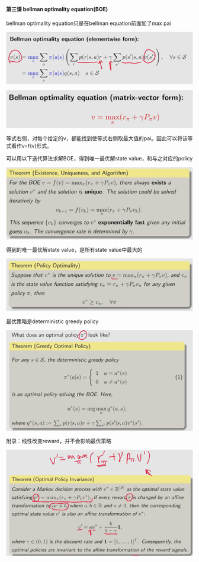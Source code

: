 #### 第三课 bellman optimality equation(BOE)

bellman optimality equation只是在bellman equation前面加了max pai

![043555bb19c19872f85b79c268481f00](assets/043555bb19c19872f85b79c268481f00.png)

![653dc7030deb322345aa46eecc13abf2](assets/653dc7030deb322345aa46eecc13abf2.png)

等式右侧，对每个给定的v，都能找到使等式右侧取最大值的pai。因此可以将该等式看作v=f(v)形式。

可以用以下迭代算法求解BOE，得到唯一最优解state value，和与之对应的policy

![80e543a024ab00adc65a81fd63444691](assets/80e543a024ab00adc65a81fd63444691.png)

得到的唯一最优解state value，是所有state value中最大的

![137b331800fe54736821a9dd561f65ea](assets/137b331800fe54736821a9dd561f65ea.png)

最优策略是deterministic greedy policy

![bad054241823fc4f51a3ac9d9c5794ee](assets/bad054241823fc4f51a3ac9d9c5794ee.png)



附录：线性改变reward，并不会影响最优策略

![b2217332bad05b7e89323af4d68f164a](assets/b2217332bad05b7e89323af4d68f164a.png)
